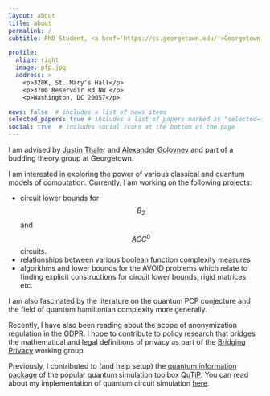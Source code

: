 ```yaml
---
layout: about
title: about
permalink: /
subtitle: PhD Student, <a href='https://cs.georgetown.edu/'>Georgetown University</a>

profile:
  align: right
  image: pfp.jpg
  address: >
    <p>328K, St. Mary's Hall</p>
    <p>3700 Reservoir Rd NW </p>
    <p>Washington, DC 20057</p>

news: false  # includes a list of news items
selected_papers: true # includes a list of papers marked as "selected={true}"
social: true  # includes social icons at the bottom of the page
---
```



I am advised by [Justin Thaler](https://people.cs.georgetown.edu/jthaler/) and [Alexander Golovnev](https://golovnev.org/) and part of a budding theory group at Georgetown.

I am interested in exploring the power of various classical and quantum models of computation. Currently, I am working on the following projects:
- circuit lower bounds for $$B_2$$ and $$ACC^0$$ circuits.
- relationships between various boolean function complexity measures
- algorithms and lower bounds for the AVOID problems which relate to finding explicit constructions for circuit lower bounds, rigid matrices, etc.

I am also fascinated by the literature on the quantum PCP conjecture and the field of quantum hamiltonian complexity more generally.

Recently, I have also been reading about the scope of  anonymization regulation in the [GDPR](https://www.privacy-regulation.eu/en/recital-26-GDPR.htm). I hope to contribute to policy research that bridges the  mathematical and legal definitions of privacy as part of the [Bridging Privacy](https://privacytools.seas.harvard.edu/bridging-privacy-definitions) working group.

Previously, I contributed to (and help setup) the [quantum information package](https://github.com/qutip/qutip-qip) of the popular quantum simulation toolbox [QuTiP](https://github.com/qutip/qutip). You can read about my implementation of quantum circuit simulation [here](https://sarsid.wordpress.com/2020/08/24/a-gsoc-summary/).
